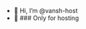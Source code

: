 - 👋 Hi, I’m @vansh-host
- 👀 ### Only for hosting

<!---
vansh-host/vansh-host is a ✨ special ✨ repository because its `README.md` (this file) appears on your GitHub profile.
You can click the Preview link to take a look at your changes.
--->
